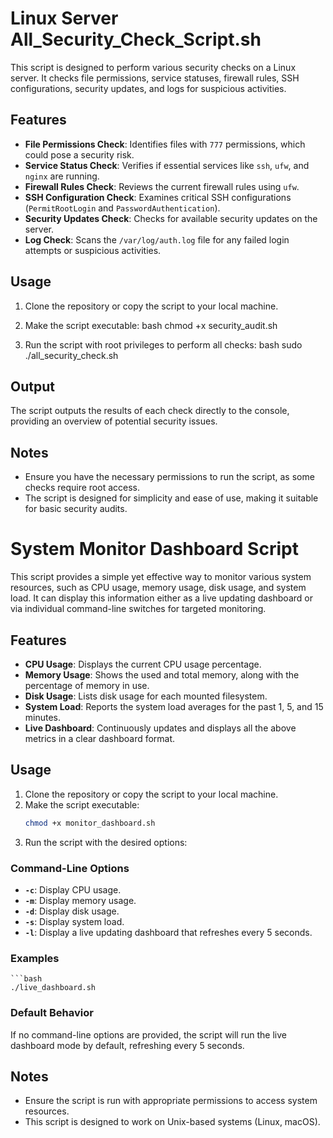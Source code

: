 # Linux Server All_Security_Check_Script.sh

This script is designed to perform various security checks on a Linux server. It checks file permissions, service statuses, firewall rules, SSH configurations, security updates, and logs for suspicious activities.

## Features

- **File Permissions Check**: Identifies files with `777` permissions, which could pose a security risk.
- **Service Status Check**: Verifies if essential services like `ssh`, `ufw`, and `nginx` are running.
- **Firewall Rules Check**: Reviews the current firewall rules using `ufw`.
- **SSH Configuration Check**: Examines critical SSH configurations (`PermitRootLogin` and `PasswordAuthentication`).
- **Security Updates Check**: Checks for available security updates on the server.
- **Log Check**: Scans the `/var/log/auth.log` file for any failed login attempts or suspicious activities.

## Usage

1. Clone the repository or copy the script to your local machine.
2. Make the script executable:
    bash
    chmod +x security_audit.sh
    
3. Run the script with root privileges to perform all checks:
    bash
    sudo ./all_security_check.sh
    

## Output

The script outputs the results of each check directly to the console, providing an overview of potential security issues.

## Notes

- Ensure you have the necessary permissions to run the script, as some checks require root access.
- The script is designed for simplicity and ease of use, making it suitable for basic security audits.




# System Monitor Dashboard Script

This script provides a simple yet effective way to monitor various system resources, such as CPU usage, memory usage, disk usage, and system load. It can display this information either as a live updating dashboard or via individual command-line switches for targeted monitoring.

## Features

- **CPU Usage**: Displays the current CPU usage percentage.
- **Memory Usage**: Shows the used and total memory, along with the percentage of memory in use.
- **Disk Usage**: Lists disk usage for each mounted filesystem.
- **System Load**: Reports the system load averages for the past 1, 5, and 15 minutes.
- **Live Dashboard**: Continuously updates and displays all the above metrics in a clear dashboard format.

## Usage

1. Clone the repository or copy the script to your local machine.
2. Make the script executable:
    ```bash
    chmod +x monitor_dashboard.sh
    ```
3. Run the script with the desired options:

### Command-Line Options

- **`-c`**: Display CPU usage.
- **`-m`**: Display memory usage.
- **`-d`**: Display disk usage.
- **`-s`**: Display system load.
- **`-l`**: Display a live updating dashboard that refreshes every 5 seconds.

### Examples

    ```bash
    ./live_dashboard.sh 


### Default Behavior

If no command-line options are provided, the script will run the live dashboard mode by default, refreshing every 5 seconds.

## Notes

- Ensure the script is run with appropriate permissions to access system resources.
- This script is designed to work on Unix-based systems (Linux, macOS).




